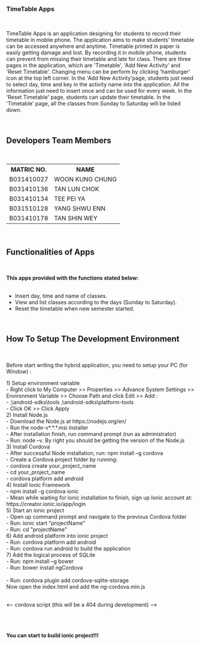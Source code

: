 <h3><b>TimeTable Apps</b></h3>
</br>

<p>TimeTable Apps is an application designing for students to record their timetable in moblie phone. The application aims to make students' timetable can be accessed anywhere and anytime. Timetable printed in paper is easily getting damage and lost. By recording it in mobile phone, students can prevent from missing their timetable and late for class. There are three pages in the application, which are 'Timetable', 'Add New Activity' and 'Reset Timetable'. Changing menu can be perform by clicking 'hamburger' icon at the top left corner. In the 'Add New Activity'page, students just need to select day, time and key in the activity name into the application. All the information just need to insert once and can be used for every week. In the 'Reset Timetable' page, students can update their timetable. In the 'Timetable' page, all the classes from Sunday to Saturday will be listed down.</p>

  </br><h2><b>Developers Team Members</b></h2>
  
  </br>

  <table>
  <tr>
  <th>MATRIC NO.</th>
  <th>NAME</th>
  </tr>
  <tr>
  <td>B031410027</td>
  <td>WOON KUNG CHUNG</td>
  </tr>
  <tr>
  <td>B031410136</td>
  <td>TAN LUN CHOK</td>
  </tr>
  <tr>
  <td>B031410134</td>
  <td>TEE PEI YA</td>
  </tr>
  <tr>
  <td>B031510128</td>
  <td>YANG SHWU ENN</td>
  </tr>
  <tr>
  <td>B031410178</td>
  <td>TAN SHIN WEY</td>
  </tr>

  </table>
  
  
  
  </br>
  <h2><b>Functionalities of Apps</b></h2>
  </br>
  <p><b>This apps provided with the functions stated below:</b></p>
  <ul>
 
  <br>
  <li>Insert day, time and name of classes.</li>
  <li>View and list classes according to the days (Sunday to Saturday).</li>
  <li>Reset the timetable when new semester started.</li>
  </ul>



  </br>
  <h2><b>How To Setup The Development Environment</b></h2>
  </br>
  
  <p>Before start writing the hybrid application, you need to setup your PC (for Window) :</p>
  
 <p>
 1)	Setup environment variable<br>
-	Right click to My Computer >> Properties >> Advance System Settings >> Environment Variable >> Choose Path and click Edit >> Add :<br>
-	;<your_sdkPath>\android-sdks\tools ;<your_sdkPath>\android-sdks\platform-tools<br>
-	Click OK >> Click Apply<br>
2)	Install Node.js<br>
-	Download the Node.js at https://nodejs.org/en/<br>
-	Run the node-v*.*.*.msi installer<br>
-	After installation finish, run command prompt (run as administrator) <br>
-	Run:  node –v. By right you should be getting the version of the Node.js <br>
3)	Install Cordova<br>
-	After successful Node installation, run:  npm install –g cordova<br>
-	Create a Cordova project folder by running: <br>
-	cordova create your_project_name<br>
-	cd your_project_name<br>
-	cordova platform add android<br>
4)	Install Ionic Framework<br>
-	npm install -g cordova ionic<br>
-	Mean while waiting for ionic installation to finish, sign up Ionic account at: https://creator.ionic.io/app/login<br>
5) Start an ionic project<br>
- Open up command prompt and navigate to the previous Cordova folder<br>
- Run: ionic start "projectName"<br>
- Run: cd "projectName"<br>
6) Add android platform into ionic project<br>
- Run: cordova platform add android<br>
- Run: cordova run android to build the application<br>
7) Add the logical process of SQLite<br>
- Run: npm install –g bower<br>
- Run: bower install ngCordova<br><br>
- Run: cordova plugin add cordova-sqlite-storage<br>
Now open the index.html and add the ng-cordova.min.js<br><br>


<-- cordova script (this will be a 404 during development) --><br>
    <script src="lib/ngCordova/dist/ng-cordova.min.js"></script><br>
    <script src="cordova.js"></script><br><br>

<b>You can start to build ionic project!!!</b><br>

 </p>
